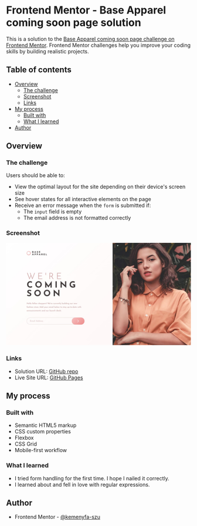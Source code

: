 # Frontend Mentor - Base Apparel coming soon page solution

This is a solution to the [Base Apparel coming soon page challenge on Frontend Mentor](https://www.frontendmentor.io/challenges/base-apparel-coming-soon-page-5d46b47f8db8a7063f9331a0). Frontend Mentor challenges help you improve your coding skills by building realistic projects.

## Table of contents

- [Overview](#overview)
  - [The challenge](#the-challenge)
  - [Screenshot](#screenshot)
  - [Links](#links)
- [My process](#my-process)
  - [Built with](#built-with)
  - [What I learned](#what-i-learned)
- [Author](#author)

## Overview

### The challenge

Users should be able to:

- View the optimal layout for the site depending on their device's screen size
- See hover states for all interactive elements on the page
- Receive an error message when the `form` is submitted if:
  - The `input` field is empty
  - The email address is not formatted correctly

### Screenshot

![Screenshot](./screenshot/screenshot.jpg)

### Links

- Solution URL: [GitHub repo](https://github.com/kemenyfa-szu/frontendmentor-018-coming-soon)
- Live Site URL: [GitHub Pages](https://kemenyfa-szu.github.io/frontendmentor-018-coming-soon)

## My process

### Built with

- Semantic HTML5 markup
- CSS custom properties
- Flexbox
- CSS Grid
- Mobile-first workflow

### What I learned

- I tried form handling for the first time. I hope I nailed it correctly.
- I learned about and fell in love with regular expressions.

## Author

- Frontend Mentor - [@kemenyfa-szu](https://www.frontendmentor.io/profile/kemenyfa-szu)
